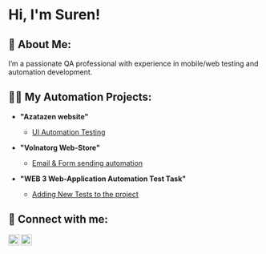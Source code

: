 <h1>Hi, I'm Suren! </h1>
<h2>🌟 About Me:</h2>

<p> I’m a passionate QA professional with experience in mobile/web testing and automation development.</p>

<h2>👨‍💻 My Automation Projects:</h2>

- <b>"Azatazen website"</b>
  - [UI Automation Testing](https://github.com/sarz77/azatazen/blob/main/README.md)

- <b>"Volnatorg Web-Store"</b>
  - [Email & Form sending automation](https://github.com/sarz77/volnatorg/blob/main/README.md)

- <b>"WEB 3 Web-Application Automation Test Task"</b>
  - [Adding New Tests to the project](https://github.com/sarz77/dapp-test-automation-playwright-synpress/blob/main/README.md)

<h2> 🤳 Connect with me:</h2>

[<img align="left" alt="SurenArzanyan | LinkedIn" width="22px" src="https://cdn.jsdelivr.net/npm/simple-icons@v3/icons/linkedin.svg" />][linkedin]
[<img align="left" alt="SurenArznayn | Telegram" width="22px" src="https://cdn.jsdelivr.net/npm/simple-icons@3.13.0/icons/telegram.svg" />][telegram]

[telegram]: https://t.me/arzanyan23
[linkedin]: www.linkedin.com/in/suren777
